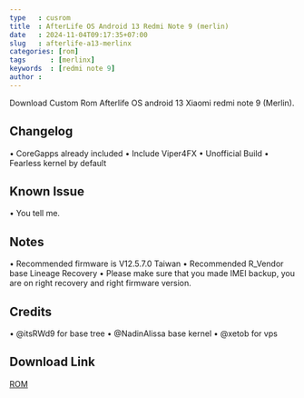 ```yaml
---
type   : cusrom
title  : AfterLife OS Android 13 Redmi Note 9 (merlin)
date   : 2024-11-04T09:17:35+07:00
slug   : afterlife-a13-merlinx
categories: [rom]
tags      : [merlinx]
keywords  : [redmi note 9]
author :
---
```


Download Custom Rom Afterlife OS android 13 Xiaomi redmi note 9 (Merlin).


## Changelog
• CoreGapps already included
• Include Viper4FX
• Unofficial Build 
• Fearless kernel by default

## Known Issue
• You tell me.

## Notes
•  Recommended firmware is V12.5.7.0 Taiwan
•  Recommended R_Vendor base Lineage Recovery
•  Please make sure that you made IMEI backup, you are on right recovery and right firmware version.

## Credits
• @itsRWd9 for base tree
• @NadinAlissa base kernel
• @xetob for vps


## Download Link
[ROM](https://t.me/mirrorafl/13)
